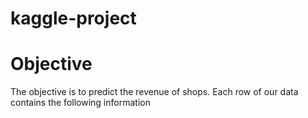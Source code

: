 # kaggle-project

# Objective
The objective is to predict the revenue of shops. Each row of our data contains the following information
